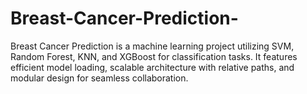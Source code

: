 # Breast-Cancer-Prediction-
Breast Cancer Prediction is a machine learning project utilizing SVM, Random Forest, KNN, and XGBoost for classification tasks. It features efficient model loading, scalable architecture with relative paths, and modular design for seamless collaboration. 

